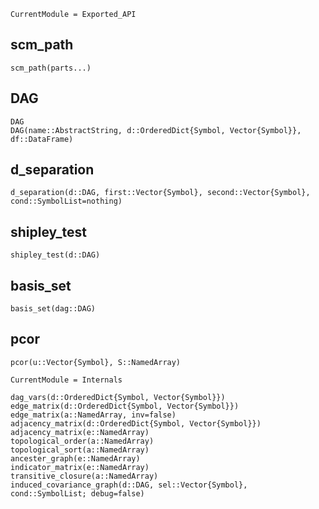 ```@meta
CurrentModule = Exported_API
```

## scm_path
```@docs
scm_path(parts...)
```

## DAG
```@docs
DAG
DAG(name::AbstractString, d::OrderedDict{Symbol, Vector{Symbol}}, df::DataFrame)
```

## d_separation
```@docs
d_separation(d::DAG, first::Vector{Symbol}, second::Vector{Symbol}, cond::SymbolList=nothing)
```

## shipley_test
```@docs
shipley_test(d::DAG)
```

## basis_set
```@docs
basis_set(dag::DAG)
```

## pcor
```@docs
pcor(u::Vector{Symbol}, S::NamedArray)
```

```@meta
CurrentModule = Internals
```

```@docs
dag_vars(d::OrderedDict{Symbol, Vector{Symbol}})
edge_matrix(d::OrderedDict{Symbol, Vector{Symbol}})
edge_matrix(a::NamedArray, inv=false)
adjacency_matrix(d::OrderedDict{Symbol, Vector{Symbol}})
adjacency_matrix(e::NamedArray)
topological_order(a::NamedArray)
topological_sort(a::NamedArray)
ancester_graph(e::NamedArray)
indicator_matrix(e::NamedArray)
transitive_closure(a::NamedArray)
induced_covariance_graph(d::DAG, sel::Vector{Symbol}, cond::SymbolList; debug=false)
```